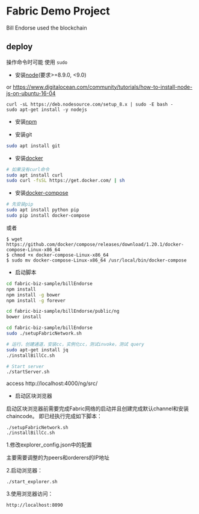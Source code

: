 # Fabric Demo Project

Bill Endorse used the blockchain

## deploy
操作命令时可能 使用 `sudo`

- 安装[node](https://www.cnblogs.com/guanine/p/9392411.html)(要求>=8.9.0, <9.0)

or https://www.digitalocean.com/community/tutorials/how-to-install-node-js-on-ubuntu-16-04

```
curl -sL https://deb.nodesource.com/setup_8.x | sudo -E bash -
sudo apt-get install -y nodejs
```
- 安装[npm](https://www.cnblogs.com/guanine/p/9392411.html)

- 安装git
```bash
sudo apt install git
```

- 安装[docker](https://docs.docker.com/install/linux/docker-ce/ubuntu/#install-using-the-repository)
```bash
# 如果没有curl命令
sudo apt install curl
sudo curl -fsSL https://get.docker.com/ | sh
```

- 安装[docker-compose](https://docs.docker.com/compose/install/#install-compose)
```bash
# 先安装pip
sudo apt install python pip
sudo pip install docker-compose
```
或者
```
$ wget https://github.com/docker/compose/releases/download/1.20.1/docker-compose-Linux-x86_64
$ chmod +x docker-compose-Linux-x86_64
$ sudo mv docker-compose-Linux-x86_64 /usr/local/bin/docker-compose
```


- 启动脚本

```bash
cd fabric-biz-sample/billEndorse
npm install
npm install -g bower
npm install -g forever

cd fabric-biz-sample/billEndorse/public/ng
bower install

cd fabric-biz-sample/billEndorse
sudo ./setupFabricNetwork.sh

# 运行，创建通道，安装cc，实例化cc，测试invoke，测试 query
sudo apt-get install jq
./installBillCc.sh

# Start server
./startServer.sh
```
access http://localhost:4000/ng/src/


- 启动区块浏览器

启动区块浏览器前需要完成Fabric网络的启动并且创建完成默认channel和安装chaincode。
即已经执行完成如下脚本：
```
./setupFabricNetwork.sh
./installBillCc.sh
```

1.修改explorer_config.json中的配置

主要需要调整的为peers和orderers的IP地址

2.启动浏览器：
```
./start_explorer.sh
```
3.使用浏览器访问：
```
http://localhost:8090
```
